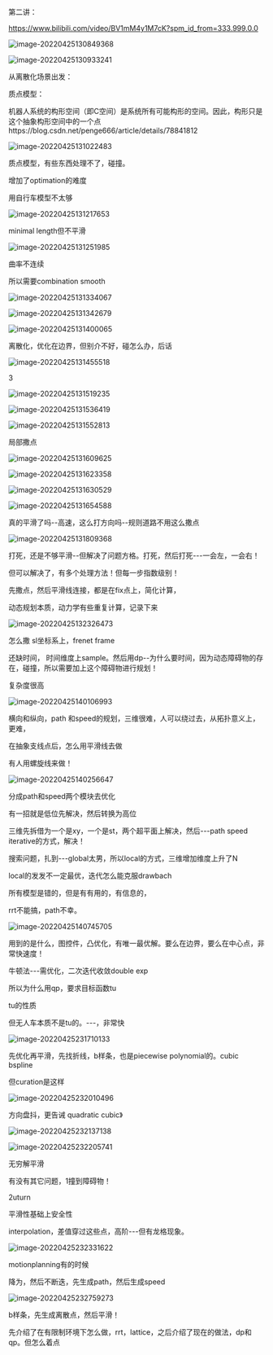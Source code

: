 第二讲：

https://www.bilibili.com/video/BV1mM4y1M7cK?spm_id_from=333.999.0.0



![image-20220425130849368](/Users/lixiang/Documents/typora/learn/0415learnthing/planning2.assets/image-20220425130849368.png)

![image-20220425130933241](/Users/lixiang/Documents/typora/learn/0415learnthing/planning2.assets/image-20220425130933241.png)



从离散化场景出发：

质点模型：

 机器人系统的构形空间（即C空间）是系统所有可能构形的空间。因此，构形只是这个抽象构形空间中的一个点https://blog.csdn.net/penge666/article/details/78841812

![image-20220425131022483](/Users/lixiang/Documents/typora/learn/0415learnthing/planning2.assets/image-20220425131022483.png)



质点模型，有些东西处理不了，碰撞。

增加了optimation的难度

用自行车模型不太够

![image-20220425131217653](/Users/lixiang/Documents/typora/learn/0415learnthing/planning2.assets/image-20220425131217653.png)

minimal length但不平滑

![image-20220425131251985](/Users/lixiang/Documents/typora/learn/0415learnthing/planning2.assets/image-20220425131251985.png)



曲率不连续

所以需要combination smooth

![image-20220425131334067](/Users/lixiang/Documents/typora/learn/0415learnthing/planning2.assets/image-20220425131334067.png)



![image-20220425131342679](/Users/lixiang/Documents/typora/learn/0415learnthing/planning2.assets/image-20220425131342679.png)



![image-20220425131400065](/Users/lixiang/Documents/typora/learn/0415learnthing/planning2.assets/image-20220425131400065.png)



离散化，优化在边界，但别介不好，碰怎么办，后话

![image-20220425131455518](/Users/lixiang/Documents/typora/learn/0415learnthing/planning2.assets/image-20220425131455518.png)

3



![image-20220425131519235](/Users/lixiang/Documents/typora/learn/0415learnthing/planning2.assets/image-20220425131519235.png)



![image-20220425131536419](/Users/lixiang/Documents/typora/learn/0415learnthing/planning2.assets/image-20220425131536419.png)



![image-20220425131552813](/Users/lixiang/Documents/typora/learn/0415learnthing/planning2.assets/image-20220425131552813.png)



局部撒点

![image-20220425131609625](/Users/lixiang/Documents/typora/learn/0415learnthing/planning2.assets/image-20220425131609625.png)

![image-20220425131623358](/Users/lixiang/Documents/typora/learn/0415learnthing/planning2.assets/image-20220425131623358.png)

![image-20220425131630529](/Users/lixiang/Documents/typora/learn/0415learnthing/planning2.assets/image-20220425131630529.png)



![image-20220425131654588](/Users/lixiang/Documents/typora/learn/0415learnthing/planning2.assets/image-20220425131654588.png)

真的平滑了吗--高速，这么打方向吗--规则道路不用这么撒点

![image-20220425131809368](/Users/lixiang/Documents/typora/learn/0415learnthing/planning2.assets/image-20220425131809368.png)

打死，还是不够平滑--但解决了问题方格。打死，然后打死---一会左，一会右！

但可以解决了，有多个处理方法！但每一步指数级别！

先撒点，然后平滑线连接，都是在fix点上，简化计算，



动态规划本质，动力学有些重复计算，记录下来

![image-20220425132326473](/Users/lixiang/Documents/typora/learn/0415learnthing/planning2.assets/image-20220425132326473.png)

怎么撒 sl坐标系上，frenet frame 



还缺时间， 时间维度上sample。然后用dp--为什么要时间，因为动态障碍物的存在，碰撞，所以需要加上这个障碍物进行规划！

复杂度很高

![image-20220425140106993](/Users/lixiang/Documents/typora/learn/0415learnthing/planning2.assets/image-20220425140106993.png)



横向和纵向，path 和speed的规划，三维很难，人可以绕过去，从拓扑意义上，更难，

在抽象支线点后，怎么用平滑线去做

有人用螺旋线来做！

![image-20220425140256647](/Users/lixiang/Documents/typora/learn/0415learnthing/planning2.assets/image-20220425140256647.png)



分成path和speed两个模块去优化

有一招就是低位先解决，然后转换为高位

三维先拆借为一个是xy，一个是st，两个超平面上解决，然后---path speed iterative的方式，解决！

搜索问题，扎到---global太男，所以local的方式，三维增加维度上升了N

local的发发不一定最优，迭代怎么能克服drawbach



所有模型是错的，但是有有用的，有信息的，

rrt不能搞，path不幸。

![image-20220425140745705](/Users/lixiang/Documents/typora/learn/0415learnthing/planning2.assets/image-20220425140745705.png)



用到的是什么，图控件，凸优化，有唯一最优解。要么在边界，要么在中心点，非常快速度！

牛顿法---需优化，二次迭代收敛double exp

所以为什么用qp，要求目标函数tu

tu的性质

但无人车本质不是tu的。---，非常快

![image-20220425231710133](/Users/lixiang/Documents/typora/learn/0415learnthing/planning2.assets/image-20220425231710133.png)

先优化再平滑，先找折线，b样条，也是piecewise polynomial的。cubic bspline

但curation是这样

![image-20220425232010496](/Users/lixiang/Documents/typora/learn/0415learnthing/planning2.assets/image-20220425232010496.png)



方向盘抖，更告诫 quadratic cubic》

![image-20220425232137138](/Users/lixiang/Documents/typora/learn/0415learnthing/planning2.assets/image-20220425232137138.png)

![image-20220425232205741](/Users/lixiang/Documents/typora/learn/0415learnthing/planning2.assets/image-20220425232205741.png)



无穷解平滑

有没有其它问题，1撞到障碍物！

2uturn





平滑性基础上安全性

interpolation，差值穿过这些点，高阶---但有龙格现象。

![image-20220425232331622](/Users/lixiang/Documents/typora/learn/0415learnthing/planning2.assets/image-20220425232331622.png)



motionplanning有的时候



降为，然后不断迭，先生成path，然后生成speed

![image-20220425232759273](/Users/lixiang/Documents/typora/learn/0415learnthing/planning2.assets/image-20220425232759273.png)



b样条，先生成离散点，然后平滑！



先介绍了在有限制环境下怎么做，rrt，lattice，之后介绍了现在的做法，dp和qp。但怎么着点









